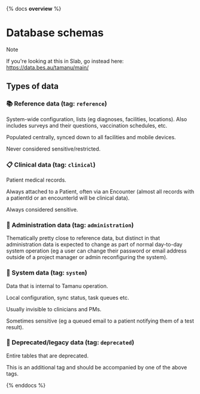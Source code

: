 {% docs __overview__ %}
# Database schemas

> [!NOTE]
> If you're looking at this in Slab, go instead here:
> <https://data.bes.au/tamanu/main/>

## Types of data

### 📚 Reference data (tag: `reference`)

System-wide configuration, lists (eg diagnoses, facilities, locations).
Also includes surveys and their questions, vaccination schedules, etc.

Populated centrally, synced down to all facilities and mobile devices.

Never considered sensitive/restricted.

### 📋 Clinical data (tag: `clinical`)

Patient medical records. 

Always attached to a Patient, often via an Encounter (almost all records with a patientId or an encounterId will be clinical data).

Always considered sensitive.

### 📁 Administration data (tag: `administration`)

Thematically pretty close to reference data, but distinct in that administration data is expected to change as part of normal day-to-day system operation (eg a user can change their password or email address outside of a project manager or admin reconfiguring the system).

### 🔧 System data (tag: `system`)

Data that is internal to Tamanu operation.

Local configuration, sync status, task queues etc.

Usually invisible to clinicians and PMs.

Sometimes sensitive (eg a queued email to a patient notifying them of a test result).

### 🚮 Deprecated/legacy data (tag: `deprecated`)

Entire tables that are deprecated.

This is an additional tag and should be accompanied by one of the above tags.

{% enddocs %}